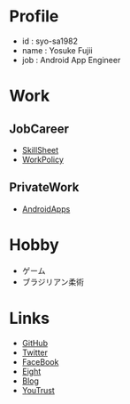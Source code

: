 # Profile

- id : syo-sa1982
- name : Yosuke Fujii
- job : Android App Engineer 

# Work

## JobCareer

- [SkillSheet](https://drive.google.com/file/d/1D9Alc0jFSaUrUBs-sIZ3agEkR8KofeIv/view?usp=sharing)
- [WorkPolicy](https://github.com/syo-sa1982/WorkPolicy)

## PrivateWork

- [AndroidApps](https://play.google.com/store/apps/developer?id=syo_sa1982)

# Hobby

- ゲーム
- ブラジリアン柔術

# Links

- [GitHub](https://github.com/syo-sa1982)
- [Twitter](https://twitter.com/kusakabe_dev)
- [FaceBook](https://www.facebook.com/syousa1982)
- [Eight](https://8card.net/p/39857356914)
- [Blog](https://syo-sa19820615.hatenablog.com/)
- [YouTrust](https://youtrust.jp/users/d8d4b25138f4996afa4c245eb1478a6b/)